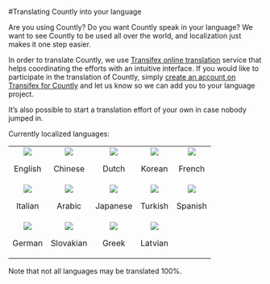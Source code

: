 #Translating Countly into your language

Are you using Countly? Do you want Countly speak in your language? We want to see Countly to be used 
all over the world, and localization just makes it one step easier.

In order to translate Countly, we use [Transifex online translation](https://www.transifex.com/projects/p/countly) 
service that helps coordinating the efforts with an intuitive interface. 
If you would like to participate in the translation of Countly, 
simply [create an account on Transifex for Countly](https://www.transifex.com/projects/p/countly/) and 
let us know so we can add you to your language project.

It’s also possible to start a translation effort of your own in case nobody jumped in.

Currently localized languages:

<table>
  <tr width=150>
  <td><center><img src=http://count.ly/images/flags/United-Kingdom.png><p>English</center></td>
  <td><center><img src=http://count.ly/images/flags/China.png><p>Chinese</center></td>
  <td><center><img src=http://count.ly/images/flags/Netherlands.png><p>Dutch</center></td>
  <td><center><img src=http://count.ly/images/flags/South-Korea.png><p>Korean</center></td>
  <td><center><img src=http://count.ly/images/flags/France.png><p>French</center></td>

  </tr>
  <tr width=150>
  <td><center><img src=http://count.ly/images/flags/Italy.png><p>Italian</center></td>
  <td><center><img src=http://count.ly/images/flags/Saudi-Arabia.png><p>Arabic</center></td>
  <td><center><img src=http://count.ly/images/flags/Japan.png><p>Japanese</center></td>
  <td><center><img src=http://count.ly/images/flags/Turkey.png><p>Turkish</center></td>
  <td><center><img src=http://count.ly/images/flags/Spain.png><p>Spanish</center></td>

  </tr>
  <tr width=150>
  <td><center><img src=http://count.ly/images/flags/Germany.png><p>German</center></td>
  <td><center><img src=http://count.ly/images/flags/Slovakia.png><p>Slovakian</center></td>
  <td><center><img src=http://count.ly/images/flags/Greece.png><p>Greek</center></td>
  <td><center><img src=http://count.ly/images/flags/Latvia.png><p>Latvian</center></td>
  <td>&nbsp;</td>
  </tr>
</table>


Note that not all languages may be translated 100%.
